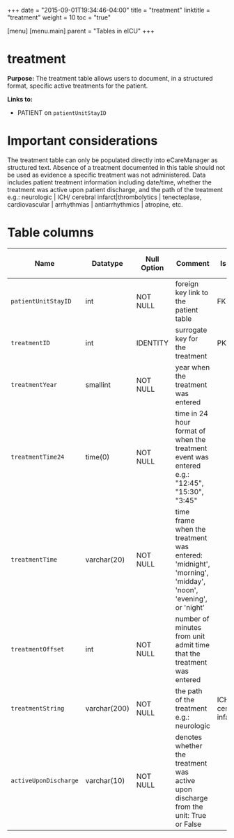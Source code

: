 +++
date = "2015-09-01T19:34:46-04:00"
title = "treatment"
linktitle = "treatment"
weight = 10
toc = "true"

[menu]
  [menu.main]
    parent = "Tables in eICU"
+++

# treatment

**Purpose:** 
The treatment table allows users to document, in a structured format, specific active treatments for the patient. 


**Links to:**

* PATIENT on `patientUnitStayID`

 # Important considerations

The treatment table can only be populated directly into eCareManager as structured text. Absence of a treatment documented in this table should not be used as evidence a specific treatment was not administered. 
Data includes patient treatment information including date/time, whether the treatment was active upon patient discharge, and the path of the treatment e.g.: neurologic | ICH/ cerebral infarct|thrombolytics | tenecteplase, cardiovascular | arrhythmias | antiarrhythmics | atropine, etc.

# Table columns

Name | Datatype | Null Option | Comment | Is Key | Stored Transformed Created
---- | ---- | ---- | ---- | ---- | ----
`patientUnitStayID` | int | NOT NULL | foreign key link to the patient table | FK | C
`treatmentID` | int | IDENTITY | surrogate key for the treatment | PK | C
`treatmentYear` | smallint | NOT NULL | year when the treatment was entered |  | T
`treatmentTime24` | time(0) | NOT NULL | time in 24 hour format of when the treatment event was entered e.g.: "12:45", "15:30", "3:45" |  | T
`treatmentTime` | varchar(20) | NOT NULL | time frame when the treatment was entered: 'midnight', 'morning', 'midday', 'noon', 'evening', or 'night' |  | T
`treatmentOffset` | int | NOT NULL | number of minutes from unit admit time that the treatment was entered |  | C
`treatmentString` | varchar(200) | NOT NULL | the path of the treatment e.g.: neurologic|ICH/ cerebral infarct|thrombolytics|tenecteplase, cardiovascular|arrhythmias|antiarrhythmics|atropine, etc. |  | S
`activeUponDischarge` | varchar(10) | NOT NULL | denotes whether the treatment was active upon discharge from the unit: True or False |  | S

<!-- # Detailed description

* To follow. -->
